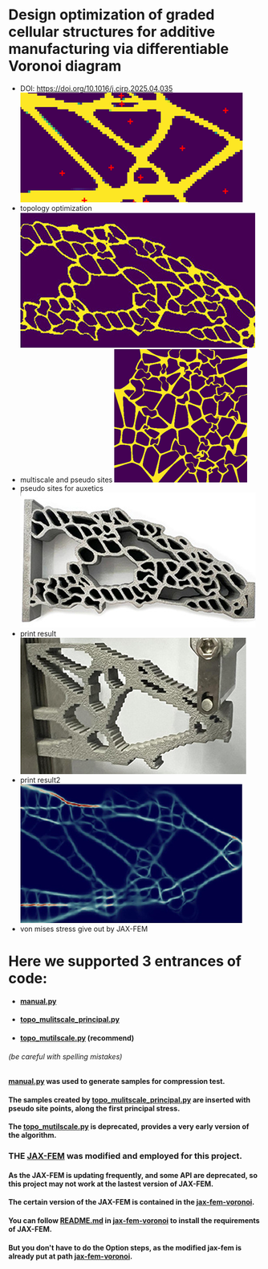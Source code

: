# Design optimization of graded cellular structures for additive manufacturing via differentiable Voronoi diagram
* DOI: https://doi.org/10.1016/j.cirp.2025.04.035
![topology optimization](imgs/topo.png)
* topology optimization
![multiscale](imgs/multi.png)
* multiscale and pseudo sites
![auxetic](imgs/auxetic.png)
* pseudo sites for auxetics
![img_1.png](imgs/print_1.png)
* print result
![img.png](imgs/print_2.png)
* print result2
![img.png](imgs/stress.png)
* von mises stress give out by JAX-FEM
# Here we supported 3 entrances of code:
* #### [manual.py](src/manual.py)
* #### [topo_mulitscale_principal.py](src/topo_mulitscale_principal.py)
* #### [topo_mutilscale.py](src/topo_mutilscale.py) (recommend)
######  (be careful with spelling mistakes)
#### [manual.py](src/manual.py) was used to generate samples for compression test.
#### The samples created by [topo_mulitscale_principal.py](src/topo_mulitscale_principal.py) are inserted with pseudo site points, along the first principal stress.
#### The [topo_mutilscale.py](src/topo_mutilscale.py) is deprecated, provides a very early version of the algorithm.

### THE [JAX-FEM](https://github.com/deepmodeling/jax-fem) was modified and employed for this project.
#### As the JAX-FEM is updating frequently, and some API are deprecated, so this project may not work at the lastest version of JAX-FEM.
#### The certain version of the JAX-FEM is contained in the [jax-fem-voronoi](...).
#### You can follow [README.md](..%2Fjax-fem-voronoi%2FREADME.md) in [jax-fem-voronoi](...) to install the requirements of JAX-FEM.
#### But you don't have to do the Option steps, as the modified jax-fem is already put at path [jax-fem-voronoi](..%2Fjax-fem-voronoi).
